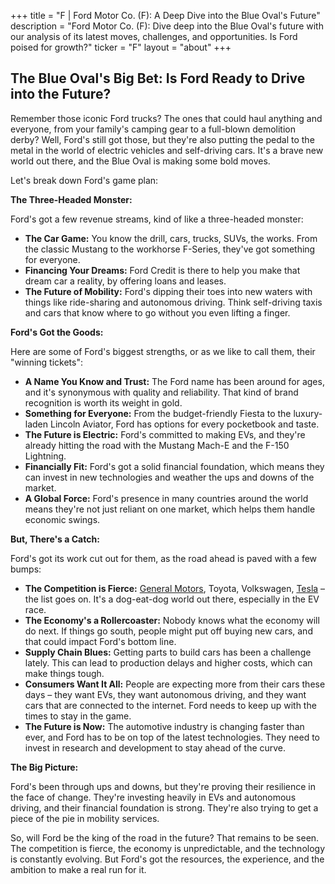 +++
title = "F |  Ford Motor Co. (F): A Deep Dive into the Blue Oval's Future"
description = "Ford Motor Co. (F):  Dive deep into the Blue Oval's future with our analysis of its latest moves, challenges, and opportunities. Is Ford poised for growth?"
ticker = "F"
layout = "about"
+++

        


##  The Blue Oval's Big Bet: Is Ford Ready to Drive into the Future?

Remember those iconic Ford trucks? The ones that could haul anything and everyone, from your family's camping gear to a full-blown demolition derby? Well, Ford's still got those, but they're also putting the pedal to the metal in the world of electric vehicles and self-driving cars.  It's a brave new world out there, and the Blue Oval is making some bold moves.

Let's break down Ford's game plan:  

**The Three-Headed Monster:**

Ford's got a few revenue streams, kind of like a three-headed monster:

* **The Car Game:**  You know the drill, cars, trucks, SUVs, the works.  From the classic Mustang to the workhorse F-Series, they've got something for everyone.
* **Financing Your Dreams:** Ford Credit is there to help you make that dream car a reality, by offering loans and leases.
* **The Future of Mobility:**  Ford's dipping their toes into new waters with things like ride-sharing and autonomous driving.  Think self-driving taxis and cars that know where to go without you even lifting a finger. 

**Ford's Got the Goods:**

Here are some of Ford's biggest strengths, or as we like to call them, their "winning tickets":

* **A Name You Know and Trust:** The Ford name has been around for ages, and it's synonymous with quality and reliability.  That kind of brand recognition is worth its weight in gold. 
* **Something for Everyone:** From the budget-friendly Fiesta to the luxury-laden Lincoln Aviator, Ford has options for every pocketbook and taste.
* **The Future is Electric:** Ford's committed to making EVs, and they're already hitting the road with the Mustang Mach-E and the F-150 Lightning.  
* **Financially Fit:** Ford's got a solid financial foundation, which means they can invest in new technologies and weather the ups and downs of the market. 
* **A Global Force:**  Ford's presence in many countries around the world means they're not just reliant on one market, which helps them handle economic swings.

**But, There's a Catch:**

Ford's got its work cut out for them, as the road ahead is paved with a few bumps:

* **The Competition is Fierce:**  [General Motors](/stocks/gm/), Toyota, Volkswagen, [Tesla](/stocks/tsla/) – the list goes on.  It's a dog-eat-dog world out there, especially in the EV race.
* **The Economy's a Rollercoaster:** Nobody knows what the economy will do next. If things go south, people might put off buying new cars, and that could impact Ford's bottom line.
* **Supply Chain Blues:**  Getting parts to build cars has been a challenge lately.  This can lead to production delays and higher costs, which can make things tough.
* **Consumers Want It All:**  People are expecting more from their cars these days – they want EVs, they want autonomous driving, and they want cars that are connected to the internet. Ford needs to keep up with the times to stay in the game.
* **The Future is Now:**  The automotive industry is changing faster than ever, and Ford has to be on top of the latest technologies.  They need to invest in research and development to stay ahead of the curve.

**The Big Picture:**

Ford's been through ups and downs, but they're proving their resilience in the face of change. They're investing heavily in EVs and autonomous driving, and their financial foundation is strong.  They're also trying to get a piece of the pie in mobility services. 

So, will Ford be the king of the road in the future? That remains to be seen. The competition is fierce, the economy is unpredictable, and the technology is constantly evolving. But Ford's got the resources, the experience, and the ambition to make a real run for it.   

        